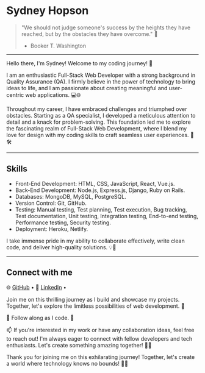 # Sydney Hopson

> "We should not judge someone's success by the heights they have reached, but by the obstacles they have overcome." 🌟  
> - Booker T. Washington

---

Hello there, I'm Sydney! Welcome to my coding journey! 👋

I am an enthusiastic Full-Stack Web Developer with a strong background in Quality Assurance (QA). I firmly believe in the power of technology to bring ideas to life, and I am passionate about creating meaningful and user-centric web applications. 💻🌐

Throughout my career, I have embraced challenges and triumphed over obstacles. Starting as a QA specialist, I developed a meticulous attention to detail and a knack for problem-solving. This foundation led me to explore the fascinating realm of Full-Stack Web Development, where I blend my love for design with my coding skills to craft seamless user experiences. 🧪🛠️

---

## Skills

- Front-End Development: HTML, CSS, JavaScript, React, Vue.js.
- Back-End Development: Node.js, Express.js, Django, Ruby on Rails.
- Databases: MongoDB, MySQL, PostgreSQL.
- Version Control: Git, GitHub.
- Testing: Manual testing, Test planning, Test execution, Bug tracking, Test documentation, Unit testing, Integration testing, End-to-end testing, Performance testing, Security testing.
- Deployment: Heroku, Netlify.

I take immense pride in my ability to collaborate effectively, write clean code, and deliver high-quality solutions. 💡💪

---

## Connect with me

🌐 [GitHub](https://github.com/SydneyHopson) • 💼 [LinkedIn](https://www.linkedin.com/in/sydney-hopson) • 

Join me on this thrilling journey as I build and showcase my projects. Together, let's explore the limitless possibilities of web development. 🚧

🌱 Follow along as I code. 🚀

📫 If you're interested in my work or have any collaboration ideas, feel free to reach out! I'm always eager to connect with fellow developers and tech enthusiasts. Let's create something amazing together! 📩🤝

Thank you for joining me on this exhilarating journey! Together, let's create a world where technology knows no bounds! 🙌🌟

